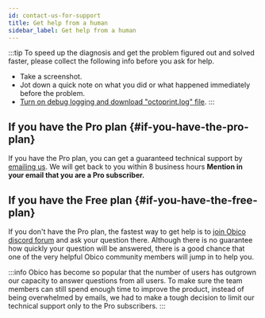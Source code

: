 ```yaml
---
id: contact-us-for-support
title: Get help from a human
sidebar_label: Get help from a human
---
```


:::tip
To speed up the diagnosis and get the problem figured out and solved faster, please collect the following info before you ask for help.
* Take a screenshot.
* Jot down a quick note on what you did or what happened immediately before the problem.
* [Turn on debug logging and download "octoprint.log" file](/docs/user-guides/turn-on-debug-logging).
:::

## If you have the Pro plan {#if-you-have-the-pro-plan}

If you have the Pro plan, you can get a guaranteed technical support by [emailing us](mailto:support@obico.io). We will get back to you within 8 business hours **Mention in your email that you are a Pro subscriber.**

## If you have the Free plan {#if-you-have-the-free-plan}

If you don't have the Pro plan, the fastest way to get help is to [join Obico discord forum](https://obico.io/discord) and ask your question there. Although there is no guarantee how quickly your question will be answered, there is a good chance that one of the very helpful Obico community members will jump in to help you.

:::info
Obico has become so popular that the number of users has outgrown our capacity to answer questions from all users. To make sure the team members can still spend enough time to improve the product, instead of being overwhelmed by emails, we had to make a tough decision to limit our technical support only to the Pro subscribers.
:::
